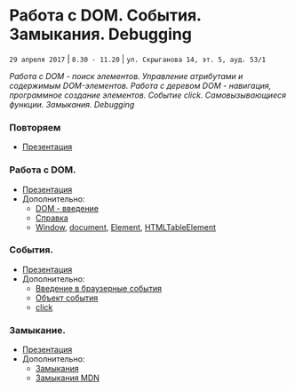 # Работа с DOM. События. Замыкания. Debugging
`29 апреля 2017` | `8.30 - 11.20` | `ул. Скрыганова 14, эт. 5, ауд. 53/1`

_Работа с DOM - поиск элементов. Управление атрибутами и содержимым DOM-элементов. Работа с деревом DOM - навигация, программное создание элементов. Событие click. Cамовызывающиеся функции.  Замыкания. Debugging_

### Повторяем
* [Презентация](https://github.com/LisKorzun/learning-js__from-scratch-to-expert/blob/master/seminar_03/lecture/presentation/JS07_1_Questions_sh.pdf)

### Работа с DOM.
* [Презентация](https://github.com/LisKorzun/learning-js__from-scratch-to-expert/blob/master/seminar_03/lecture/presentation/JS08_DOM.pdf)
* Дополнительно:
    * [DOM - введение](https://developer.mozilla.org/ru/docs/DOM/DOM_Reference/%D0%92%D0%B2%D0%B5%D0%B4%D0%B5%D0%BD%D0%B8%D0%B5)
    * [Справка](https://developer.mozilla.org/ru/docs/%D0%A1%D0%BF%D1%80%D0%B0%D0%B2%D0%BE%D1%87%D0%BD%D0%B0%D1%8F_%D0%B8%D0%BD%D1%84%D0%BE%D1%80%D0%BC%D0%B0%D1%86%D0%B8%D1%8F_%D0%BF%D0%BE_Gecko_DOM)
    * [Window](https://developer.mozilla.org/en-US/docs/Web/API/Window),
     [document](https://developer.mozilla.org/en-US/docs/Web/API/document),
     [Element](https://developer.mozilla.org/ru/docs/Web/API/Element),
     [HTMLTableElement](https://developer.mozilla.org/ru/docs/Web/API/HTMLTableElement)

### События.
* [Презентация](https://github.com/LisKorzun/learning-js__from-scratch-to-expert/blob/master/seminar_03/lecture/presentation/JS09_Events.pdf)
* Дополнительно:
    * [Введение в браузерные события](https://learn.javascript.ru/introduction-browser-events)
    * [Объект события](https://learn.javascript.ru/obtaining-event-object)
    * [click](https://developer.mozilla.org/en-US/docs/Web/Events/click)

### Замыкание.
* [Презентация](https://github.com/LisKorzun/learning-js__from-scratch-to-expert/blob/master/seminar_03/lecture/presentation/JS10_Closures_sh.pdf)
* Дополнительно:
    * [Замыкания](https://learn.javascript.ru/closures)
    * [Замыкания MDN](https://developer.mozilla.org/ru/docs/Web/JavaScript/Closures)

